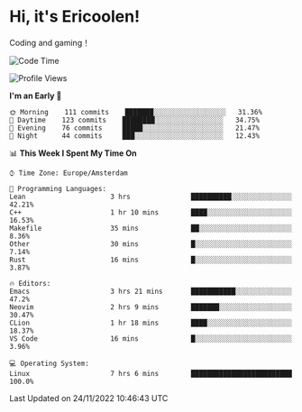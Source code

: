 # Hi, it's Ericoolen!
Coding and gaming！

<!--START_SECTION:waka-->
![Code Time](http://img.shields.io/badge/Code%20Time-535%20hrs%2020%20mins-blue)

![Profile Views](http://img.shields.io/badge/Profile%20Views-5-blue)

**I'm an Early 🐤** 

```text
🌞 Morning    111 commits    ███████░░░░░░░░░░░░░░░░░░   31.36% 
🌆 Daytime    123 commits    ████████░░░░░░░░░░░░░░░░░   34.75% 
🌃 Evening    76 commits     █████░░░░░░░░░░░░░░░░░░░░   21.47% 
🌙 Night      44 commits     ███░░░░░░░░░░░░░░░░░░░░░░   12.43%

```


📊 **This Week I Spent My Time On** 

```text
⌚︎ Time Zone: Europe/Amsterdam

💬 Programming Languages: 
Lean                     3 hrs               ██████████░░░░░░░░░░░░░░░   42.21% 
C++                      1 hr 10 mins        ████░░░░░░░░░░░░░░░░░░░░░   16.53% 
Makefile                 35 mins             ██░░░░░░░░░░░░░░░░░░░░░░░   8.36% 
Other                    30 mins             █░░░░░░░░░░░░░░░░░░░░░░░░   7.14% 
Rust                     16 mins             █░░░░░░░░░░░░░░░░░░░░░░░░   3.87%

🔥 Editors: 
Emacs                    3 hrs 21 mins       ███████████░░░░░░░░░░░░░░   47.2% 
Neovim                   2 hrs 9 mins        ███████░░░░░░░░░░░░░░░░░░   30.47% 
CLion                    1 hr 18 mins        ████░░░░░░░░░░░░░░░░░░░░░   18.37% 
VS Code                  16 mins             █░░░░░░░░░░░░░░░░░░░░░░░░   3.96%

💻 Operating System: 
Linux                    7 hrs 6 mins        █████████████████████████   100.0%

```


 Last Updated on 24/11/2022 10:46:43 UTC
<!--END_SECTION:waka-->

